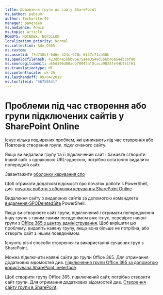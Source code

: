 ```yaml
---
title: Додавання групи до сайту SharePoint
ms.author: pebaum
author: Techwriter40
manager: pamgreen
ms.audience: Admin
ms.topic: article
ROBOTS: NOINDEX, NOFOLLOW
localization_priority: Normal
ms.collection: Adm_O365
ms.custom: ''
ms.assetid: f7d730bf-0d6e-424c-970c-6137c71cb50b
ms.openlocfilehash: 423db4e5bbb85e75aee3548d5b6b46a64ebc6fa0
ms.sourcegitcommit: a65d196d00adb70045af5caca9828fe44b951f61
ms.translationtype: MT
ms.contentlocale: uk-UA
ms.lasthandoff: 09/04/2019
ms.locfileid: "36750541"
---
```

# <a name="issues-when-creating-or-group-connected-sites-in-sharepoint-online"></a>Проблеми під час створення або групи підключених сайтів у SharePoint Online

Існує кілька поширених проблем, які виникають під час створення або Повторне створення групи, підключеного сайту.

 Якщо ви видалили групу та її підключений сайт і бажаєте створити інший сайт з однаковою URL-адресою, потрібно остаточно видалити попередній сайт.

Завантажити [оболонку керування спо](https://support.office.com/article/introduction-to-the-sharepoint-online-management-shell-c16941c3-19b4-4710-8056-34c034493429)

 Щоб отримати додаткові відомості про початок роботи з PowerShell, див. [початок роботи з оболонки керування SharePoint Online](https://docs.microsoft.com/powershell/module/sharepoint-online/remove-sposite?view=sharepoint-ps)

Видалення сайту з видалених сайтів за допомогою командлета [видалення-SPODeletedSite](https://docs.microsoft.com/powershell/module/sharepoint-online/remove-sposite?view=sharepoint-ps) PowerShell.

Якщо ви створюєте сайт групи, підключений і отримати попередження іншу групу з таким самим псевдонімом вже існує, перевірте наявні групи з [Office 365 з центру адміністрування](https://admin.microsoft.com/Adminportal/Home?source=applauncher#/groups). Щоб вирішити цю проблему, видаліть наявну групу, якщо вона більше не потрібна, або створіть сайт з іншим псевдонімом.

Існують різні способи створення та використання сучасних груп з SharePoint.

Можна підключити наявні сайти до групи Office 365. Для отримання додаткових відомостей див. [підключення групи Office 365 за допомогою користувача SharePoint ineterface](https://docs.microsoft.com/sharepoint/dev/transform/modernize-connect-to-office365-group#connect-an-office-365-group-using-the-sharepoint-user-interface).

Щоб створити групу Office 365, підключений сайт, потрібно створити сайт групи. Для отримання додаткових відомостей див. [Створення сайту групи в SharePoint](https://support.office.com/article/create-a-team-site-in-sharepoint-ef10c1e7-15f3-42a3-98aa-b5972711777d).

